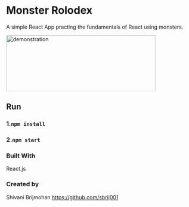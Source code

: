 # Monster Rolodex
A simple React App practing the fundamentals of React using monsters. 

<img src="monstersDemo.gif" alt="demonstration" width="400" height="150" />

## Run 

### 1.`npm install`

### 2.`npm start`


### Built With 
  React.js

### Created by 

Shivani Brijmohan https://github.com/sbrij001



